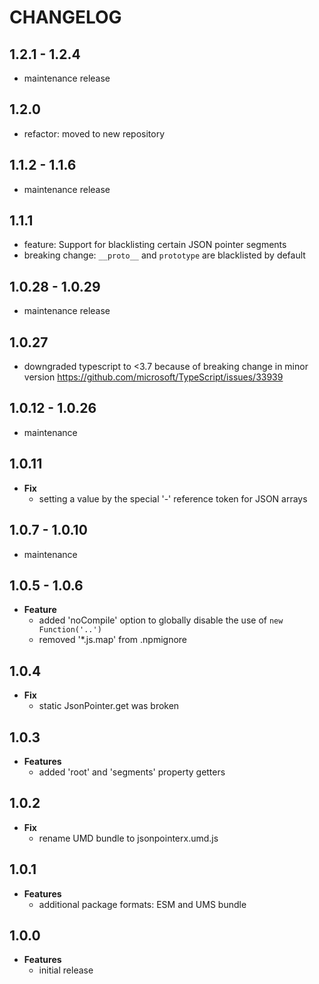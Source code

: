 # CHANGELOG

## 1.2.1 - 1.2.4

- maintenance release

## 1.2.0

- refactor: moved to new repository

## 1.1.2 - 1.1.6

- maintenance release

## 1.1.1

- feature: Support for blacklisting certain JSON pointer segments
- breaking change: `__proto__` and `prototype` are blacklisted by default

## 1.0.28 - 1.0.29

- maintenance release

## 1.0.27

- downgraded typescript to <3.7 because of breaking change in minor version
  https://github.com/microsoft/TypeScript/issues/33939

## 1.0.12 - 1.0.26

- maintenance

## 1.0.11

- **Fix**
  - setting a value by the special '-' reference token for JSON arrays

## 1.0.7 - 1.0.10

- maintenance

## 1.0.5 - 1.0.6

- **Feature**
  - added 'noCompile' option to globally disable the use of `new Function('..')`
  - removed '\*.js.map' from .npmignore

## 1.0.4

- **Fix**
  - static JsonPointer.get was broken

## 1.0.3

- **Features**
  - added 'root' and 'segments' property getters

## 1.0.2

- **Fix**
  - rename UMD bundle to jsonpointerx.umd.js

## 1.0.1

- **Features**
  - additional package formats: ESM and UMS bundle

## 1.0.0

- **Features**
  - initial release
